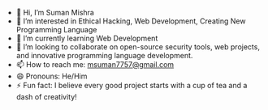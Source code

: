 - 👋 Hi, I’m Suman Mishra
- 👀 I’m interested in Ethical Hacking, Web Development, Creating New Programming Language
- 🌱 I’m currently learning Web Development
- 💞️ I’m looking to collaborate on open-source security tools, web projects, and innovative programming language development.
- 📫 How to reach me: msuman7757@gmail.com
- 😄 Pronouns: He/Him
- ⚡ Fun fact: I believe every good project starts with a cup of tea and a dash of creativity!

<!---
crypto7mishra/crypto7mishra is a ✨ special ✨ repository because its `README.md` (this file) appears on your GitHub profile.
You can click the Preview link to take a look at your changes.
--->
